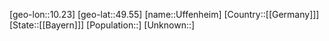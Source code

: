 ﻿---
location: [49.55,10.23]
type: City
tags:
- geo/City


SpocWebEntityId: 35097
isDeleted: false
confidential: public

---
[geo-lon::10.23]
[geo-lat::49.55]
[name::Uffenheim]
[Country::[[Germany]]]
[State::[[Bayern]]]
[Population::]
[Unknown::]

